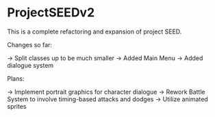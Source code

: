 # ProjectSEEDv2

This is a complete refactoring and expansion of project SEED. 

Changes so far:

  -> Split classes up to be much smaller
  -> Added Main Menu
  -> Added dialogue system
  
Plans:
  
  -> Implement portrait graphics for character dialogue 
  -> Rework Battle System to involve timing-based attacks and dodges
  -> Utilize animated sprites
